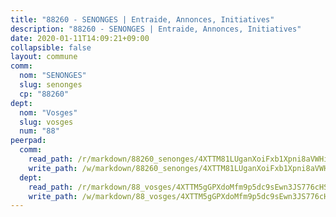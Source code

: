 ```yaml
---
title: "88260 - SENONGES | Entraide, Annonces, Initiatives"
description: "88260 - SENONGES | Entraide, Annonces, Initiatives"
date: 2020-01-11T14:09:21+09:00
collapsible: false
layout: commune
comm:
  nom: "SENONGES"
  slug: senonges
  cp: "88260"
dept:
  nom: "Vosges"
  slug: vosges
  num: "88"
peerpad:
  comm:
    read_path: /r/markdown/88260_senonges/4XTTM81LUganXoiFxb1Xpni8aVWHifmqMUtR14gZ3KrL1vj3z
    write_path: /w/markdown/88260_senonges/4XTTM81LUganXoiFxb1Xpni8aVWHifmqMUtR14gZ3KrL1vj3z-K3TgTmqR2PuS3i5HTH5noGcrwTwom6DrQsrebm3KN84bMJf6jej3nDvkReZNz13To9FeihKoGtBTNZ1mGthErb7dC2q5oUEdvJL2X133yB4kAB2LTezUSZFUjpcJBCd2FEusXhkG
  dept:
    read_path: /r/markdown/88_vosges/4XTTM5gGPXdoMfm9p5dc9sEwn3JS776cHSw64JYpD4AKnKgyh
    write_path: /w/markdown/88_vosges/4XTTM5gGPXdoMfm9p5dc9sEwn3JS776cHSw64JYpD4AKnKgyh-K3TgUjEFywcTUHQwfrd2vcZqhoXLakdoQGFv4iriv1FKkvQkBsudnBxafkQDfPcxTDRHN5T6bYyganuvcakuKenYoB5mPLKqUBjNMwpn75GQVixUmzXGkneDufRSqDthC8iyXi1Z
---
```


